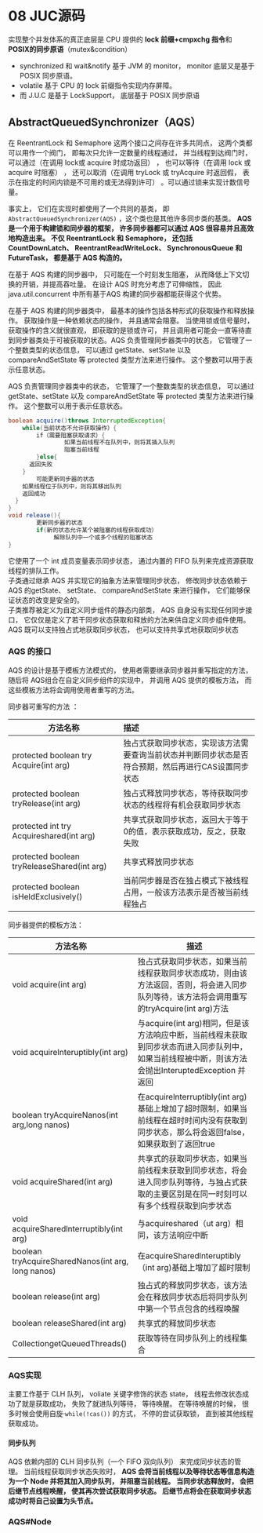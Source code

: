 # 08 JUC源码

实现整个并发体系的真正底层是 CPU 提供的 **lock 前缀+cmpxchg 指令**和 **POSIX的同步原语**（mutex&condition）

- synchronized 和 wait&notify 基于 JVM 的 monitor， monitor 底层又是基于POSIX 同步原语。
- volatile 基于 CPU 的 lock 前缀指令实现内存屏障。
- 而 J.U.C 是基于 LockSupport， 底层基于 POSIX 同步原语  

## AbstractQueuedSynchronizer（AQS）
在 ReentrantLock 和 Semaphore 这两个接口之间存在许多共同点， 这两个类都可以用作一个阀门， 即每次只允许一定数量的线程通过， 并当线程到达阀门时， 可以通过（在调用 lock或 acquire 时成功返回） ， 也可以等待（在调用 lock 或 acquire 时阻塞） ， 还可以取消（在调用 tryLock 或 tryAcquire 时返回假， 表示在指定的时间内锁是不可用的或无法得到许可） 。可以通过锁来实现计数信号量。

事实上， 它们在实现时都使用了一个共同的基类， 即 `AbstractQueuedSynchronizer(AQS)` ，这个类也是其他许多同步类的基类。 **AQS 是一个用于构建锁和同步器的框架， 许多同步器都可以通过 AQS 很容易并且高效地构造出来。 不仅 ReentrantLock 和 Semaphore， 还包括CountDownLatch、 ReentrantReadWriteLock、 SynchronousQueue 和 FutureTask， 都是基于 AQS 构造的。**

在基于 AQS 构建的同步器中， 只可能在一个时刻发生阻塞， 从而降低上下文切换的开销，并提高吞吐量。 在设计 AQS 时充分考虑了可伸缩性， 因此 java.util.concurrent 中所有基于AQS 构建的同步器都能获得这个优势。

在基于 AQS 构建的同步器类中， 最基本的操作包括各种形式的获取操作和释放操作。 获取操作是一种依赖状态的操作， 并且通常会阻塞。 当使用锁或信号量时， 获取操作的含义就很直观， 即获取的是锁或许可， 并且调用者可能会一直等待直到同步器类处于可被获取的状态。AQS 负责管理同步器类中的状态， 它管理了一个整数类型的状态信息， 可以通过 getState、setState 以及 compareAndSetState 等 protected 类型方法来进行操作。 这个整数可以用于表示任意状态。  

AQS 负责管理同步器类中的状态， 它管理了一个整数类型的状态信息， 可以通过 getState、setState 以及 compareAndSetState 等 protected 类型方法来进行操作。 这个整数可以用于表示任意状态。  

```java
boolean acquire()throws InterruptedException{
	while(当前状态不允许获取操作）{
		if（需要阻塞获取请求）{
				如果当前线程不在队列中，则将其插入队列
				阻塞当前线程
		}else{
      返回失败
    }
		可能更新同步器的状态
    如果线程位于队列中，则将其移出队列
    返回成功
  }
}
void release(){
		更新同步器的状态
		if(新的状态允许某个被阻塞的线程获取成功）
			 解除队列中一个或多个线程的阻塞状态
}
```

它使用了一个 int 成员变量表示同步状态， 通过内置的 FIFO 队列来完成资源获取线程的排队工作。  
子类通过继承 AQS 并实现它的抽象方法来管理同步状态， 修改同步状态依赖于 AQS 的getState、 setState、 compareAndSetState 来进行操作， 它们能够保证状态的改变是安全的。  
子类推荐被定义为自定义同步组件的静态内部类， AQS 自身没有实现任何同步接口， 它仅仅是定义了若干同步状态获取和释放的方法来供自定义同步组件使用。 AQS 既可以支持独占式地获取同步状态， 也可以支持共享式地获取同步状态  

### AQS 的接口  

AQS 的设计是基于模板方法模式的， 使用者需要继承同步器并重写指定的方法， 随后将 AQS组合在自定义同步组件的实现中， 并调用 AQS 提供的模板方法， 而这些模板方法将会调用使用者重写的方法。

同步器可重写的方法 ：

| 方法名称                                    | 描述                                                         |
| ------------------------------------------- | :----------------------------------------------------------- |
| protected boolean try Acquire(int arg)      | 独占式获取同步状态，实现该方法需要查询当前状态并判断同步状态是否符合预期，然后再进行CAS设置同步状态 |
| protected boolean tryRelease(int arg)       | 独占式释放同步状态，等待获取同步状态的线程将有机会获取同步状态 |
| protected int try Acquireshared(int arg)    | 共享式获取同步状态，返回大于等于0的值，表示获取成功，反之，获取失败 |
| protected boolean tryReleaseShared(int arg) | 共享式释放同步状态                                           |
| protected boolean isHeldExclusively()       | 当前同步器是否在独占模式下被线程占用，一般该方法表示是否被当前线程独占 |

同步器提供的模板方法：  

| 方法名称                                           | 描述                                                         |
| -------------------------------------------------- | ------------------------------------------------------------ |
| void acquire(int arg)                              | 独占式获取同步状态，如果当前线程获取同步状态成功，则由该方法返回，否则，将会进入同步队列等待，该方法将会调用重写的tryAcquire(int arg)方法 |
| void acquirelnteruptibly(int arg)                  | 与acquire(int arg)相同，但是该方法响应中断，当前线程未获取到同步状态而进入同步队列中，如果当前线程被中断，则该方法会抛出InteruptedException 并返回 |
| boolean tryAcquireNanos(int arg,long nanos)        | 在acquirelnterruptibly(int arg)基础上增加了超时限制，如果当前线程在超时时间内没有获取到同步状态，那么将会返回false，如果获取到了返回true |
| void acquireShared(int arg)                        | 共享式的获取同步状态，如果当前线程未获取到同步状态，将会进入同步队列等待，与独占式获取的主要区别是在同一时刻可以有多个线程获取到向步状态 |
| void acquireSharedlnterruptibly(int arg)           | 与acquireshared（ut arg）相同，该方法响应中断                |
| boolean tryAcquireSharedNanos(int arg, long nanos) | 在acquireSharedlnteruptibly（int arg)基础上增加了超时限制    |
| boolean release(int arg)                           | 独占式的释放同步状态，该方法会在释放同步状态后将同步队列中第一个节点包含的线程唤醒 |
| boolean releaseShared(int arg)                     | 共享式的释放同步状态                                         |
| Collection<Thread>getQueuedThreads()               | 获取等待在同步队列上的线程集合                               |



### AQS实现

主要工作基于 CLH 队列， voliate 关键字修饰的状态 state， 线程去修改状态成功了就是获取成功， 失败了就进队列等待， 等待唤醒。 在等待唤醒的时候， 很多时候会使用自旋·`while(!cas())` 的方式， 不停的尝试获取锁， 直到被其他线程获取成功。  

#### 同步队列

AQS 依赖内部的 CLH 同步队列（一个 FIFO 双向队列） 来完成同步状态的管理。 当前线程获取同步状态失败时， **AQS 会将当前线程以及等待状态等信息构造为一个 Node 并将其加入同步队列， 并阻塞当前线程。 当同步状态释放时， 会把后继节点线程唤醒， 使其再次尝试获取同步状态。 后继节点将会在获取同步状态成功时将自己设置为头节点。**  

### AQS#Node  